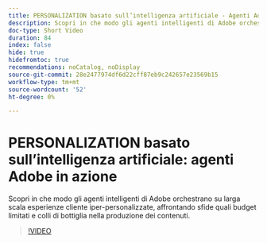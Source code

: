 ```yaml
---
title: PERSONALIZATION basato sull’intelligenza artificiale - Agenti Adobe in azione
description: Scopri in che modo gli agenti intelligenti di Adobe orchestrano su larga scala esperienze cliente iper-personalizzate, affrontando sfide quali budget limitati e colli di bottiglia nella produzione dei contenuti.
doc-type: Short Video
duration: 84
index: false
hide: true
hidefromtoc: true
recommendations: noCatalog, noDisplay
source-git-commit: 28e2477974df6d22cff87eb9c242657e23569b15
workflow-type: tm+mt
source-wordcount: '52'
ht-degree: 0%

---
```



# PERSONALIZATION basato sull’intelligenza artificiale: agenti Adobe in azione

Scopri in che modo gli agenti intelligenti di Adobe orchestrano su larga scala esperienze cliente iper-personalizzate, affrontando sfide quali budget limitati e colli di bottiglia nella produzione dei contenuti.

<!-- 72_S653_3442539_83_aidriven-personalization-adobe-agents-in-action -->
>[!VIDEO](https://video.tv.adobe.com/v/3460124/?learn=on&enablevpops=true&captions=ita)

